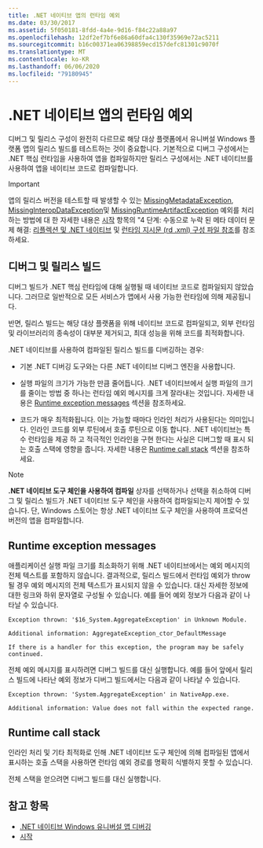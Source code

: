 ```yaml
---
title: .NET 네이티브 앱의 런타임 예외
ms.date: 03/30/2017
ms.assetid: 5f050181-8fdd-4a4e-9d16-f84c22a88a97
ms.openlocfilehash: 12df2ef7bf6e86a60dfa4c130f35969e72ac5211
ms.sourcegitcommit: b16c00371ea06398859ecd157defc81301c9070f
ms.translationtype: MT
ms.contentlocale: ko-KR
ms.lasthandoff: 06/06/2020
ms.locfileid: "79180945"
---
```

# <a name="runtime-exceptions-in-net-native-apps"></a>.NET 네이티브 앱의 런타임 예외
디버그 및 릴리스 구성이 완전히 다르므로 해당 대상 플랫폼에서 유니버설 Windows 플랫폼 앱의 릴리스 빌드를 테스트하는 것이 중요합니다. 기본적으로 디버그 구성에서는 .NET 핵심 런타임을 사용하여 앱을 컴파일하지만 릴리스 구성에서는 .NET 네이티브를 사용하여 앱을 네이티브 코드로 컴파일합니다.  
  
> [!IMPORTANT]
> 앱의 릴리스 버전을 테스트할 때 발생할 수 있는 [MissingMetadataException](missingmetadataexception-class-net-native.md), [MissingInteropDataException](missinginteropdataexception-class-net-native.md)및 [MissingRuntimeArtifactException](missingruntimeartifactexception-class-net-native.md) 예외를 처리 하는 방법에 대 한 자세한 내용은 [시작](getting-started-with-net-native.md) 항목의 "4 단계: 수동으로 누락 된 메타 데이터 문제 해결: [리플렉션 및 .NET 네이티브](reflection-and-net-native.md) 및 [런타임 지시문 (rd .xml) 구성 파일 참조](runtime-directives-rd-xml-configuration-file-reference.md)를 참조 하세요.  
  
## <a name="debug-and-release-builds"></a>디버그 및 릴리스 빌드  
 디버그 빌드가 .NET 핵심 런타임에 대해 실행될 때 네이티브 코드로 컴파일되지 않았습니다. 그러므로 일반적으로 모든 서비스가 앱에서 사용 가능한 런타임에 의해 제공됩니다.  
  
 반면, 릴리스 빌드는 해당 대상 플랫폼을 위해 네이티브 코드로 컴파일되고, 외부 런타임 및 라이브러리의 종속성이 대부분 제거되고, 최대 성능을 위해 코드를 최적화합니다.  
  
 .NET 네이티브를 사용하여 컴파일된 릴리스 빌드를 디버깅하는 경우:  
  
- 기본 .NET 디버깅 도구와는 다른 .NET 네이티브 디버그 엔진을 사용합니다.  
  
- 실행 파일의 크기가 가능한 만큼 줄어듭니다. .NET 네이티브에서 실행 파일의 크기를 줄이는 방법 중 하나는 런타임 예외 메시지를 크게 잘라내는 것입니다. 자세한 내용은 [Runtime exception messages](#Messages) 섹션을 참조하세요.  
  
- 코드가 매우 최적화됩니다. 이는 가능할 때마다 인라인 처리가 사용된다는 의미입니다. 인라인 코드를 외부 루틴에서 호출 루틴으로 이동 합니다.   .NET 네이티브는 특수 런타임을 제공 하 고 적극적인 인라인을 구현 한다는 사실은 디버그할 때 표시 되는 호출 스택에 영향을 줍니다.  자세한 내용은 [Runtime call stack](#CallStack) 섹션을 참조하세요.  
  
> [!NOTE]
> **.NET 네이티브 도구 체인을 사용하여 컴파일** 상자를 선택하거나 선택을 취소하여 디버그 및 릴리스 빌드가 .NET 네이티브 도구 체인을 사용하여 컴파일되는지 제어할 수 있습니다.   단, Windows 스토어는 항상 .NET 네이티브 도구 체인을 사용하여 프로덕션 버전의 앱을 컴파일합니다.  
  
<a name="Messages"></a>
## <a name="runtime-exception-messages"></a>Runtime exception messages  
 애플리케이션 실행 파일 크기를 최소화하기 위해 .NET 네이티브에서는 예외 메시지의 전체 텍스트를 포함하지 않습니다. 결과적으로, 릴리스 빌드에서 런타임 예외가 throw될 경우 예외 메시지의 전체 텍스트가 표시되지 않을 수 있습니다. 대신 자세한 정보에 대한 링크와 하위 문자열로 구성될 수 있습니다. 예를 들어 예외 정보가 다음과 같이 나타날 수 있습니다.  
  
```output
Exception thrown: '$16_System.AggregateException' in Unknown Module.  
  
Additional information: AggregateException_ctor_DefaultMessage  
  
If there is a handler for this exception, the program may be safely continued.  
```  
  
 전체 예외 메시지를 표시하려면 디버그 빌드를 대신 실행합니다. 예를 들어 앞에서 릴리스 빌드에 나타난 예외 정보가 디버그 빌드에서는 다음과 같이 나타날 수 있습니다.  
  
```output
Exception thrown: 'System.AggregateException' in NativeApp.exe.  
  
Additional information: Value does not fall within the expected range.  
```  
  
<a name="CallStack"></a>
## <a name="runtime-call-stack"></a>Runtime call stack  
 인라인 처리 및 기타 최적화로 인해 .NET 네이티브 도구 체인에 의해 컴파일된 앱에서 표시하는 호출 스택을 사용하면 런타임 예외 경로를 명확히 식별하지 못할 수 있습니다.  
  
 전체 스택을 얻으려면 디버그 빌드를 대신 실행합니다.  
  
## <a name="see-also"></a>참고 항목

- [.NET 네이티브 Windows 유니버설 앱 디버깅](https://devblogs.microsoft.com/devops/debugging-net-native-windows-universal-apps/)
- [시작](getting-started-with-net-native.md)
